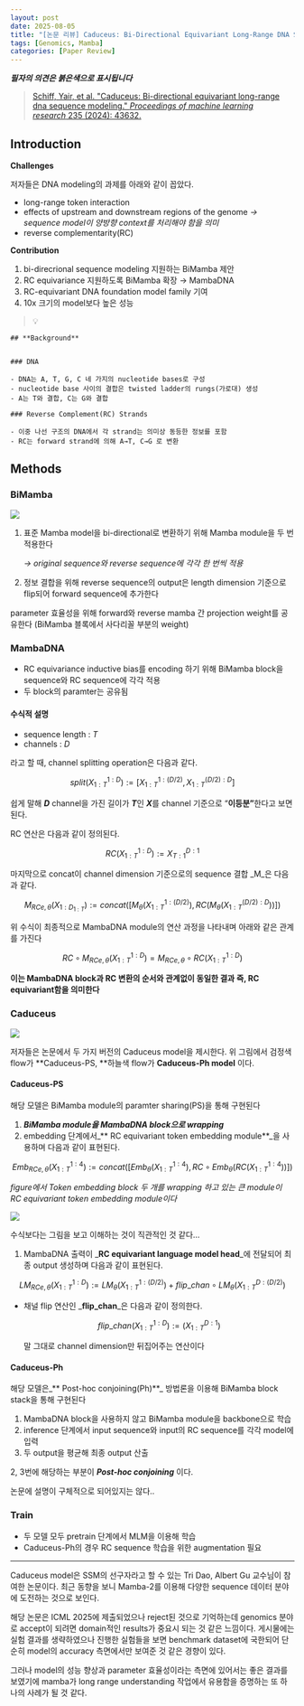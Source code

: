 ```yaml
---
layout: post
date: 2025-08-05
title: "[논문 리뷰] Caduceus: Bi-Directional Equivariant Long-Range DNA Sequence Modeling"
tags: [Genomics, Mamba]
categories: [Paper Review]
---
```


<span class="notion-red">_**필자의 의견은 붉은색으로 표시됩니다**_</span>


> [Schiff, Yair, et al. "Caduceus: Bi-directional equivariant long-range dna sequence modeling." ](https://pmc.ncbi.nlm.nih.gov/articles/PMC12189541/)[_Proceedings of machine learning research_](https://pmc.ncbi.nlm.nih.gov/articles/PMC12189541/)[ 235 (2024): 43632.](https://pmc.ncbi.nlm.nih.gov/articles/PMC12189541/)



## Introduction


**Challenges**


저자들은 DNA modeling의 과제를 아래와 같이 꼽았다.

- long-range token interaction
- effects of upstream and downstream regions of the genome 
_→ sequence model이 양방향 context를 처리해야 함을 의미_
- reverse complementarity(RC)

**Contribution**

1. bi-direcrional sequence modeling 지원하는 BiMamba 제안
1. RC equivariance 지원하도록 BiMamba 확장 → MambaDNA
1. RC-equivariant DNA foundation model family 기여
1. 10x 크기의 model보다 높은 성능

> 💡 


	## **Background**


	### DNA

	- DNA는 A, T, G, C 네 가지의 nucleotide bases로 구성
	- nucleotide base 사이의 결합은 twisted ladder의 rungs(가로대) 생성
	- A는 T와 결합, C는 G와 결합

	### Reverse Complement(RC) Strands

	- 이중 나선 구조의 DNA에서 각 strand는 의미상 동등한 정보를 포함
	- RC는 forward strand에 의해 A→T, C→G 로 변환


## Methods



### BiMamba


![](https://prod-files-secure.s3.us-west-2.amazonaws.com/542b861c-36a8-4051-84e5-8804b6728dba/2c247d59-7815-4980-99f0-8f0d21f445a7/image.png?X-Amz-Algorithm=AWS4-HMAC-SHA256&X-Amz-Content-Sha256=UNSIGNED-PAYLOAD&X-Amz-Credential=ASIAZI2LB466VKKXVBWW%2F20250904%2Fus-west-2%2Fs3%2Faws4_request&X-Amz-Date=20250904T090109Z&X-Amz-Expires=3600&X-Amz-Security-Token=IQoJb3JpZ2luX2VjEPH%2F%2F%2F%2F%2F%2F%2F%2F%2F%2FwEaCXVzLXdlc3QtMiJHMEUCICDTQ1XkiKdHOn5zjXONGVGcBjWzqMjHgwc05gomEjnpAiEAwl9HNLlzSkfaMZ2CUHd0h8YfhjXp%2B7SSi0hWTlf2ELsq%2FwMIWhAAGgw2Mzc0MjMxODM4MDUiDN%2B2ynjPzfrhhjTIKyrcA737jdCZdrTPVpUJqJi%2B0s%2B%2BuFzE3JPixBcACSjwHlhTsl3goeXXYnAmaVaIzBuvYfAszYpVv7VFAgyfzARb%2B7BWcgy9oanHhJF9nMKnFBpTUA%2B3Ne9bhp9K6Pgry5XYAGXjGcD9xOaPChqLS1GMcvm4MvYtxNRjJe0MgY0WQ6QA97mG1gFSkobjqiLYON9Tm2dezl9GZGpogosTMvw2scCq0j%2BuTkLed5FwSeSW93tKBf5NnM6N8cMsv5SoaTIS%2BEWqj122CsNXykIbkKmzBnPKuJxPXHVgpZJXkFpnpKBvvklic0X6zQ4%2BocY9vfY3nGFMAdK1Or1fP4cuiNlwGk4XnTlTJRXLTLwdfOubQyiC6MUHMD4%2BdxUIk4dwTh0sg%2B699cd233pLA603umIPBJJ8yAGfxQaix9o4AMBes%2BRo1dTWvF04q%2F1DfQaDbn%2Fn7NQZtWf6oGtx86GignelOJKqBGaHYdl8JpZXNH3roXNsh4cDI3s7PTSgA2cwV5Nqs3S%2FIXP0CnFGe%2F4Hsj7YPaCcbGUgIU0IcGQBCIO%2BIyoYYhumGsCm1tSk66n5jzwPHihl0TwATUbejzZi0rRK30BXg5AShBJq8BMAomtljPpmmFwoaWJIrbivWxEfMMqm5cUGOqUBX2ERSrAfqiQWtyHpX8UrbhYcpcf5f%2FMuP%2FP%2BbymcG5C8Bp5KvUkfslS%2BF9PKaPvc1dDQMxtzY69LLL6LhqY%2FFKP%2FULYvNIdl%2BX6RYxAZxwLwf4Wj0ocEq6PiEJJPErRig%2F8RvAO1QIvRozMuKFz2Wm0BL7r8j5fl5IWFyxmASHQGwKwKReGnXBAJIYyl6sh38I2YUFGml9MINr7cv3Ml%2F5o2nh%2FP&X-Amz-Signature=fd73ac67ba8d433d90b816c8f8db503db1e369bdcfd30ba81865bdcd848bf4e1&X-Amz-SignedHeaders=host&x-amz-checksum-mode=ENABLED&x-id=GetObject)

1. 표준 Mamba model을 bi-directional로 변환하기 위해 Mamba module을 두 번 적용한다

	_→ original sequence와 reverse sequence에 각각 한 번씩 적용_

1. 정보 결합을 위해 reverse sequence의 output은 length dimension 기준으로 flip되어 forward sequence에 추가한다

parameter 효율성을 위해 forward와 reverse mamba 간 projection weight를 공유한다 (BiMamba 블록에서 사다리꼴 부분의 weight)



### MambaDNA

- RC equivariance inductive bias를 encoding 하기 위해 BiMamba block을 sequence와 RC sequence에 각각 적용
- 두 block의 paramter는 공유됨


#### 수식적 설명

- sequence length : _T_
- channels : _D_

라고 할 때,  channel splitting operation은 다음과 같다.


$$
split(X^{1:D}_{1:T}):=[X^{1:(D/2)}_{1:T},X^{(D/2):D}_{1:T}]
$$


<span class="notion-red">쉽게 말해 </span><span class="notion-red">_**D**_</span><span class="notion-red"> channel을 가진 길이가 </span><span class="notion-red">_**T**_</span><span class="notion-red">인 </span><span class="notion-red">_**X**_</span><span class="notion-red">를 channel 기준으로 “</span><span class="notion-red">**이등분”**</span><span class="notion-red">한다고 보면 된다.</span>


RC 연산은 다음과 같이 정의된다.


$$
RC(X^{1:D}_{1:T}):=X^{D:1}_{T:1}
$$


마지막으로 concat이 channel dimension 기준으로의 sequence 결합 _M_은 다음과 같다.


$$
M_{RCe,\theta}(X_{1:D_{1:T}}):=concat([M_{\theta}(X^{1:(D/2)}_{1:T}),RC(M_{\theta}(X^{(D/2):D}_{1:T}))])
$$


위 수식이 최종적으로 MambaDNA module의 연산 과정을 나타내며 아래와 같은 관계를 가진다


$$
RC\circ M_{RCe,\theta}(X^{1:D}_{1:T}) = M_{RCe,\theta} \circ RC(X^{1:D}_{1:T})
$$


**이는 MambaDNA block과 RC 변환의 순서와 관계없이 동일한 결과 즉, RC equivariant함을 의미한다**



### Caduceus


![](https://prod-files-secure.s3.us-west-2.amazonaws.com/542b861c-36a8-4051-84e5-8804b6728dba/f94a60d7-8145-473b-aef9-7c68d3ec604a/image.png?X-Amz-Algorithm=AWS4-HMAC-SHA256&X-Amz-Content-Sha256=UNSIGNED-PAYLOAD&X-Amz-Credential=ASIAZI2LB466VKKXVBWW%2F20250904%2Fus-west-2%2Fs3%2Faws4_request&X-Amz-Date=20250904T090109Z&X-Amz-Expires=3600&X-Amz-Security-Token=IQoJb3JpZ2luX2VjEPH%2F%2F%2F%2F%2F%2F%2F%2F%2F%2FwEaCXVzLXdlc3QtMiJHMEUCICDTQ1XkiKdHOn5zjXONGVGcBjWzqMjHgwc05gomEjnpAiEAwl9HNLlzSkfaMZ2CUHd0h8YfhjXp%2B7SSi0hWTlf2ELsq%2FwMIWhAAGgw2Mzc0MjMxODM4MDUiDN%2B2ynjPzfrhhjTIKyrcA737jdCZdrTPVpUJqJi%2B0s%2B%2BuFzE3JPixBcACSjwHlhTsl3goeXXYnAmaVaIzBuvYfAszYpVv7VFAgyfzARb%2B7BWcgy9oanHhJF9nMKnFBpTUA%2B3Ne9bhp9K6Pgry5XYAGXjGcD9xOaPChqLS1GMcvm4MvYtxNRjJe0MgY0WQ6QA97mG1gFSkobjqiLYON9Tm2dezl9GZGpogosTMvw2scCq0j%2BuTkLed5FwSeSW93tKBf5NnM6N8cMsv5SoaTIS%2BEWqj122CsNXykIbkKmzBnPKuJxPXHVgpZJXkFpnpKBvvklic0X6zQ4%2BocY9vfY3nGFMAdK1Or1fP4cuiNlwGk4XnTlTJRXLTLwdfOubQyiC6MUHMD4%2BdxUIk4dwTh0sg%2B699cd233pLA603umIPBJJ8yAGfxQaix9o4AMBes%2BRo1dTWvF04q%2F1DfQaDbn%2Fn7NQZtWf6oGtx86GignelOJKqBGaHYdl8JpZXNH3roXNsh4cDI3s7PTSgA2cwV5Nqs3S%2FIXP0CnFGe%2F4Hsj7YPaCcbGUgIU0IcGQBCIO%2BIyoYYhumGsCm1tSk66n5jzwPHihl0TwATUbejzZi0rRK30BXg5AShBJq8BMAomtljPpmmFwoaWJIrbivWxEfMMqm5cUGOqUBX2ERSrAfqiQWtyHpX8UrbhYcpcf5f%2FMuP%2FP%2BbymcG5C8Bp5KvUkfslS%2BF9PKaPvc1dDQMxtzY69LLL6LhqY%2FFKP%2FULYvNIdl%2BX6RYxAZxwLwf4Wj0ocEq6PiEJJPErRig%2F8RvAO1QIvRozMuKFz2Wm0BL7r8j5fl5IWFyxmASHQGwKwKReGnXBAJIYyl6sh38I2YUFGml9MINr7cv3Ml%2F5o2nh%2FP&X-Amz-Signature=5205e984e2ed3ca355dc6ed8d27ac3a2e8953422185f78791c4a6d49e5065d39&X-Amz-SignedHeaders=host&x-amz-checksum-mode=ENABLED&x-id=GetObject)


저자들은 논문에서 두 가지 버전의 Caduceus model을 제시한다. 위 그림에서 검정색 flow가 **Caduceus-PS, **하늘색 flow가 **Caduceus-Ph model** 이다.



#### Caduceus-PS


해당 모델은 BiMamba module의 paramter sharing(PS)을 통해 구현된다

1. _**BiMamba module을 MambaDNA block으로 wrapping**_
1. embedding 단계에서_** RC equivariant token embedding module**_을 사용하며 다음과 같이 표현된다.

$$
Emb_{RCe,\theta}(X^{1:4}_{1:T}):=concat([Emb_{\theta}(X^{1:4}_{1:T}),RC \circ Emb_{\theta}(RC(X^{1:4}_{1:T}))])
$$


_figure에서 Token embedding block 두 개를 wrapping 하고 있는 큰 module이 RC equivariant token embedding module이다_


![](https://prod-files-secure.s3.us-west-2.amazonaws.com/542b861c-36a8-4051-84e5-8804b6728dba/b175e4da-71eb-4e91-8c23-a06dabe673c9/image.png?X-Amz-Algorithm=AWS4-HMAC-SHA256&X-Amz-Content-Sha256=UNSIGNED-PAYLOAD&X-Amz-Credential=ASIAZI2LB466VKKXVBWW%2F20250904%2Fus-west-2%2Fs3%2Faws4_request&X-Amz-Date=20250904T090109Z&X-Amz-Expires=3600&X-Amz-Security-Token=IQoJb3JpZ2luX2VjEPH%2F%2F%2F%2F%2F%2F%2F%2F%2F%2FwEaCXVzLXdlc3QtMiJHMEUCICDTQ1XkiKdHOn5zjXONGVGcBjWzqMjHgwc05gomEjnpAiEAwl9HNLlzSkfaMZ2CUHd0h8YfhjXp%2B7SSi0hWTlf2ELsq%2FwMIWhAAGgw2Mzc0MjMxODM4MDUiDN%2B2ynjPzfrhhjTIKyrcA737jdCZdrTPVpUJqJi%2B0s%2B%2BuFzE3JPixBcACSjwHlhTsl3goeXXYnAmaVaIzBuvYfAszYpVv7VFAgyfzARb%2B7BWcgy9oanHhJF9nMKnFBpTUA%2B3Ne9bhp9K6Pgry5XYAGXjGcD9xOaPChqLS1GMcvm4MvYtxNRjJe0MgY0WQ6QA97mG1gFSkobjqiLYON9Tm2dezl9GZGpogosTMvw2scCq0j%2BuTkLed5FwSeSW93tKBf5NnM6N8cMsv5SoaTIS%2BEWqj122CsNXykIbkKmzBnPKuJxPXHVgpZJXkFpnpKBvvklic0X6zQ4%2BocY9vfY3nGFMAdK1Or1fP4cuiNlwGk4XnTlTJRXLTLwdfOubQyiC6MUHMD4%2BdxUIk4dwTh0sg%2B699cd233pLA603umIPBJJ8yAGfxQaix9o4AMBes%2BRo1dTWvF04q%2F1DfQaDbn%2Fn7NQZtWf6oGtx86GignelOJKqBGaHYdl8JpZXNH3roXNsh4cDI3s7PTSgA2cwV5Nqs3S%2FIXP0CnFGe%2F4Hsj7YPaCcbGUgIU0IcGQBCIO%2BIyoYYhumGsCm1tSk66n5jzwPHihl0TwATUbejzZi0rRK30BXg5AShBJq8BMAomtljPpmmFwoaWJIrbivWxEfMMqm5cUGOqUBX2ERSrAfqiQWtyHpX8UrbhYcpcf5f%2FMuP%2FP%2BbymcG5C8Bp5KvUkfslS%2BF9PKaPvc1dDQMxtzY69LLL6LhqY%2FFKP%2FULYvNIdl%2BX6RYxAZxwLwf4Wj0ocEq6PiEJJPErRig%2F8RvAO1QIvRozMuKFz2Wm0BL7r8j5fl5IWFyxmASHQGwKwKReGnXBAJIYyl6sh38I2YUFGml9MINr7cv3Ml%2F5o2nh%2FP&X-Amz-Signature=c05a6d1520318207183ba7dda82124b04320d8c1914e42b6d85d2bc0e3bdb429&X-Amz-SignedHeaders=host&x-amz-checksum-mode=ENABLED&x-id=GetObject)


<span class="notion-red">수식보다는 그림을 보고 이해하는 것이 직관적인 것 같다…</span>

1. MambaDNA 출력이 _**RC equivariant language model head**_에 전달되어 최종 output 생성하며 다음과 같이 표현된다.

$$
LM_{RCe,\theta}(X^{1:D}_{1:T}):= LM_{\theta}(X^{1:(D/2)}_{1:T})+flip\_chan\circ LM_{\theta}(X^{D:(D/2)}_{1:T})
$$

- 채널 flip 연산인 _**flip\_chan**_은 다음과 같이 정의한다.

	$$
	flip\_chan(X^{1:D}_{1:T}):=(X^{D:1}_{1:T})
	$$


	말 그대로 channel dimension만 뒤집어주는 연산이다



#### Caduceus-Ph


해당 모델은_** Post-hoc conjoining(Ph)**_ 방법론을 이용해 BiMamba block stack을 통해 구현된다

1. MambaDNA block을 사용하지 않고 BiMamba module을 backbone으로 학습
1. inference 단계에서 input sequence와 input의 RC sequence를 각각 model에 입력
1. 두 output을 평균해 최종 output 산출

2, 3번에 해당하는 부분이 _**Post-hoc conjoining**_ 이다.


<span class="notion-red">논문에 설명이 구체적으로 되어있지는 않다..</span>



### Train

- 두 모델 모두 pretrain 단계에서 MLM을 이용해 학습
- Caduceus-Ph의 경우 RC sequence 학습을 위한 augmentation 필요

---


<span class="notion-red">Caduceus model은 SSM의 선구자라고 할 수 있는 Tri Dao, Albert Gu 교수님이 참여한 논문이다. 최근 동향을 보니 Mamba-2를 이용해 다양한 sequence 데이터 분야에 도전하는 것으로 보인다.</span>


<span class="notion-red">해당 논문은 ICML 2025에 제출되었으나 reject된 것으로 기억하는데 genomics 분야로 accept이 되려면 domain적인 results가 중요시 되는 것 같은 느낌이다. 게시물에는 실험 결과를 생략하였으나 진행한 실험들을 보면 benchmark dataset에 국한되어 단순히 model의 accuracy 측면에서만 보여준 것 같은 경향이 있다.</span>


<span class="notion-red">그러나 model의 성능 향상과 parameter 효율성이라는 측면에 있어서는 좋은 결과를 보였기에 mamba가 long range understanding 작업에서 유용함을 증명하는 또 하나의 사례가 될 것 같다.</span>

